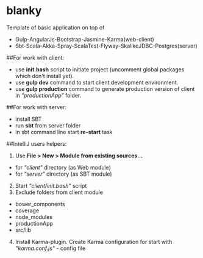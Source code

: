 # blanky

Template of basic application on top of
 - Gulp-AngularJs-Bootstrap-Jasmine-Karma(web-client)
 - Sbt-Scala-Akka-Spray-ScalaTest-Flyway-SkalikeJDBC-Postgres(server)

##For work with client:
 - use **init.bash** script to initiate project (uncomment global packages which don't install yet).
 - use **gulp dev** command to start client development environment.
 - use **gulp production** command to generate production version of client in *"productionApp"* folder.
 
##For work with server:
 - install SBT
 - run **sbt** from server folder
 - in sbt command line start **re-start** task

##IntelliJ users helpers:
 1. Use **File > New > Module from existing sources...**
   - for *"client"* directory (as Web module)
   - for *"server"* directory (as SBT module)
 2. Start *"client/init.bash"* script 
 3. Exclude folders from client module
   - bower_components
   - coverage
   - node_modules
   - productionApp
   - src/lib
 4. Install Karma-plugin. Create Karma configuration for start with *"karma.conf.js"* - config file
